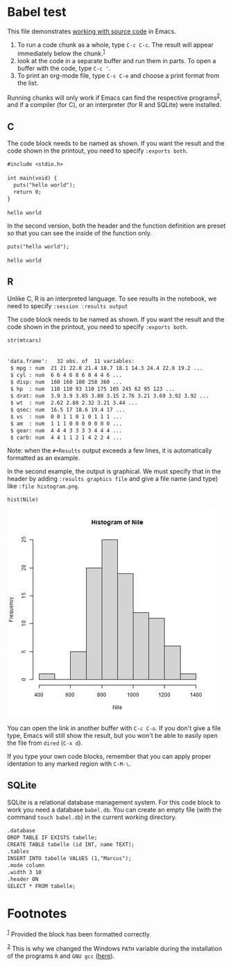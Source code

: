 <a id="org6e23398"></a>


# Babel test

This file demonstrates [working with source code](https://orgmode.org/manual/Working-with-Source-Code.html) in Emacs. 

1.  To run a code chunk as a whole, type `C-c C-c`. The result will
    appear immediately below the chunk.<sup><a id="fnr.1" class="footref" href="#fn.1">1</a></sup>
2.  look at the code in a separate buffer and run them in parts. To
    open a buffer with the code, type `C-c '`.
3.  To print an org-mode file, type `C-c C-e` and choose a print
    format from the list.

Running chunks will only work if Emacs can find the respective
programs<sup><a id="fnr.2" class="footref" href="#fn.2">2</a></sup>, and if a compiler (for C), or an interpreter (for R
and SQLite) were installed.


## C

The code block needs to be named as shown. If you want the result
and the code shown in the printout, you need to specify `:exports
   both`. 

    #include <stdio.h>
    
    int main(void) {
      puts("hello world");
      return 0;
    }

    hello world

In the second version, both the header and the function definition
are preset so that you can see the inside of the function only.

    puts("hello world");

    hello world


## R

Unlike C, R is an interpreted language. To see results in the
notebook, we need to specify `:session :results output`

The code block needs to be named as shown. If you want the result
and the code shown in the printout, you need to specify `:exports
   both`. 

    
    str(mtcars)

    
    'data.frame':	32 obs. of  11 variables:
     $ mpg : num  21 21 22.8 21.4 18.7 18.1 14.3 24.4 22.8 19.2 ...
     $ cyl : num  6 6 4 6 8 6 8 4 4 6 ...
     $ disp: num  160 160 108 258 360 ...
     $ hp  : num  110 110 93 110 175 105 245 62 95 123 ...
     $ drat: num  3.9 3.9 3.85 3.08 3.15 2.76 3.21 3.69 3.92 3.92 ...
     $ wt  : num  2.62 2.88 2.32 3.21 3.44 ...
     $ qsec: num  16.5 17 18.6 19.4 17 ...
     $ vs  : num  0 0 1 1 0 1 0 1 1 1 ...
     $ am  : num  1 1 1 0 0 0 0 0 0 0 ...
     $ gear: num  4 4 4 3 3 3 3 4 4 4 ...
     $ carb: num  4 4 1 1 2 1 4 2 2 4 ...

Note: when the `#+Results` output exceeds a few lines, it is
automatically formatted as an example.

In the second example, the output is graphical. We must specify
that in the header by adding `:results graphics file` and give a
file name (and type) like `:file histogram.png`. 

    
    hist(Nile)

![img](histogram.png)

You can open the link in another buffer with `C-c C-o`. If you
don't give a file type, Emacs will still show the result, but you
won't be able to easily open the file from `dired` (`C-x d`).

If you type your own code blocks, remember that you can apply
proper identation to any marked region with `C-M-\`. 


## SQLite

SQLite is a relational database management system. For this code
block to work you need a database `babel.db`. You can create an
empty file (with the command `touch babel.db`) in the current
working directory. 

    .database
    DROP TABLE IF EXISTS tabelle;
    CREATE TABLE tabelle (id INT, name TEXT);
    .tables
    INSERT INTO tabelle VALUES (1,"Marcus");
    .mode column
    .width 3 10
    .header ON
    SELECT * FROM tabelle;


# Footnotes

<sup><a id="fn.1" href="#fnr.1">1</a></sup> Provided the block has been formatted correctly.

<sup><a id="fn.2" href="#fnr.2">2</a></sup> This is why we changed the Windows `PATH` variable during the
installation of the programs `R` and `GNU gcc` ([here](./setup.md)).
